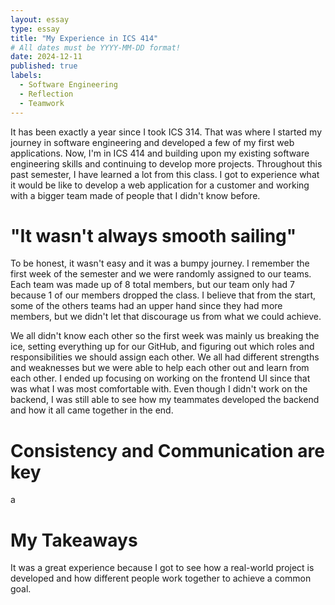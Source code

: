 ```yaml
---
layout: essay
type: essay
title: "My Experience in ICS 414"
# All dates must be YYYY-MM-DD format!
date: 2024-12-11
published: true
labels:
  - Software Engineering
  - Reflection
  - Teamwork
---
```


It has been exactly a year since I took ICS 314. That was where I started my journey in software engineering and developed a few of my first web applications. Now, I'm in ICS 414 and building upon my existing software engineering skills and continuing to develop more projects. Throughout this past semester, I have learned a lot from this class. I got to experience what it would be like to develop a web application for a customer and working with a bigger team made of people that I didn't know before.

# "It wasn't always smooth sailing"

To be honest, it wasn't easy and it was a bumpy journey. I remember the first week of the semester and we were randomly assigned to our teams. Each team was made up of 8 total members, but our team only had 7 because 1 of our members dropped the class. I believe that from the start, some of the others teams had an upper hand since they had more members, but we didn't let that discourage us from what we could achieve.

We all didn't know each other so the first week was mainly us breaking the ice, setting everything up for our GitHub, and figuring out which roles and responsibilities we should assign each other. We all had different strengths and weaknesses but we were able to help each other out and learn from each other. I ended up focusing on working on the frontend UI since that was what I was most comfortable with. Even though I didn't work on the backend, I was still able to see how my teammates developed the backend and how it all came together in the end.

# Consistency and Communication are key

a

# My Takeaways

It was a great experience because I got to see how a real-world project is developed and how different people work together to achieve a common goal.